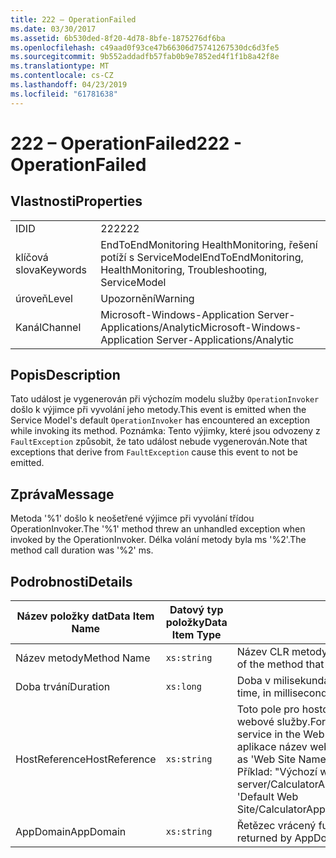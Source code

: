 ```yaml
---
title: 222 – OperationFailed
ms.date: 03/30/2017
ms.assetid: 6b530ded-8f20-4d78-8bfe-1875276df6ba
ms.openlocfilehash: c49aad0f93ce47b66306d75741267530dc6d3fe5
ms.sourcegitcommit: 9b552addadfb57fab0b9e7852ed4f1f1b8a42f8e
ms.translationtype: MT
ms.contentlocale: cs-CZ
ms.lasthandoff: 04/23/2019
ms.locfileid: "61781638"
---
```

# <a name="222---operationfailed"></a><span data-ttu-id="6bade-102">222 – OperationFailed</span><span class="sxs-lookup"><span data-stu-id="6bade-102">222 - OperationFailed</span></span>
## <a name="properties"></a><span data-ttu-id="6bade-103">Vlastnosti</span><span class="sxs-lookup"><span data-stu-id="6bade-103">Properties</span></span>  
  
|||  
|-|-|  
|<span data-ttu-id="6bade-104">ID</span><span class="sxs-lookup"><span data-stu-id="6bade-104">ID</span></span>|<span data-ttu-id="6bade-105">222</span><span class="sxs-lookup"><span data-stu-id="6bade-105">222</span></span>|  
|<span data-ttu-id="6bade-106">klíčová slova</span><span class="sxs-lookup"><span data-stu-id="6bade-106">Keywords</span></span>|<span data-ttu-id="6bade-107">EndToEndMonitoring HealthMonitoring, řešení potíží s ServiceModel</span><span class="sxs-lookup"><span data-stu-id="6bade-107">EndToEndMonitoring, HealthMonitoring, Troubleshooting, ServiceModel</span></span>|  
|<span data-ttu-id="6bade-108">úroveň</span><span class="sxs-lookup"><span data-stu-id="6bade-108">Level</span></span>|<span data-ttu-id="6bade-109">Upozornění</span><span class="sxs-lookup"><span data-stu-id="6bade-109">Warning</span></span>|  
|<span data-ttu-id="6bade-110">Kanál</span><span class="sxs-lookup"><span data-stu-id="6bade-110">Channel</span></span>|<span data-ttu-id="6bade-111">Microsoft-Windows-Application Server-Applications/Analytic</span><span class="sxs-lookup"><span data-stu-id="6bade-111">Microsoft-Windows-Application Server-Applications/Analytic</span></span>|  
  
## <a name="description"></a><span data-ttu-id="6bade-112">Popis</span><span class="sxs-lookup"><span data-stu-id="6bade-112">Description</span></span>  
 <span data-ttu-id="6bade-113">Tato událost je vygenerován při výchozím modelu služby `OperationInvoker` došlo k výjimce při vyvolání jeho metody.</span><span class="sxs-lookup"><span data-stu-id="6bade-113">This event is emitted when the Service Model's default `OperationInvoker` has encountered an exception while invoking its method.</span></span> <span data-ttu-id="6bade-114">Poznámka: Tento výjimky, které jsou odvozeny z `FaultException` způsobit, že tato událost nebude vygenerován.</span><span class="sxs-lookup"><span data-stu-id="6bade-114">Note that exceptions that derive from `FaultException` cause this event to not be emitted.</span></span>  
  
## <a name="message"></a><span data-ttu-id="6bade-115">Zpráva</span><span class="sxs-lookup"><span data-stu-id="6bade-115">Message</span></span>  
 <span data-ttu-id="6bade-116">Metoda '%1' došlo k neošetřené výjimce při vyvolání třídou OperationInvoker.</span><span class="sxs-lookup"><span data-stu-id="6bade-116">The '%1' method threw an unhandled exception when invoked by the OperationInvoker.</span></span> <span data-ttu-id="6bade-117">Délka volání metody byla ms '%2'.</span><span class="sxs-lookup"><span data-stu-id="6bade-117">The method call duration was '%2' ms.</span></span>  
  
## <a name="details"></a><span data-ttu-id="6bade-118">Podrobnosti</span><span class="sxs-lookup"><span data-stu-id="6bade-118">Details</span></span>  
  
|<span data-ttu-id="6bade-119">Název položky dat</span><span class="sxs-lookup"><span data-stu-id="6bade-119">Data Item Name</span></span>|<span data-ttu-id="6bade-120">Datový typ položky</span><span class="sxs-lookup"><span data-stu-id="6bade-120">Data Item Type</span></span>|<span data-ttu-id="6bade-121">Popis</span><span class="sxs-lookup"><span data-stu-id="6bade-121">Description</span></span>|  
|--------------------|--------------------|-----------------|  
|<span data-ttu-id="6bade-122">Název metody</span><span class="sxs-lookup"><span data-stu-id="6bade-122">Method Name</span></span>|`xs:string`|<span data-ttu-id="6bade-123">Název CLR metody, která byla vyvolána pomocí `OperationInvoker`.</span><span class="sxs-lookup"><span data-stu-id="6bade-123">The CLR name of the method that was invoked by the `OperationInvoker`.</span></span>|  
|<span data-ttu-id="6bade-124">Doba trvání</span><span class="sxs-lookup"><span data-stu-id="6bade-124">Duration</span></span>|`xs:long`|<span data-ttu-id="6bade-125">Doba v milisekundách, jakou trvalo `OperationInvoker` k vyvolání metody.</span><span class="sxs-lookup"><span data-stu-id="6bade-125">The time, in milliseconds, that it took the `OperationInvoker` to invoke the method.</span></span>|  
|<span data-ttu-id="6bade-126">HostReference</span><span class="sxs-lookup"><span data-stu-id="6bade-126">HostReference</span></span>|`xs:string`|<span data-ttu-id="6bade-127">Toto pole pro hostované webové služby, jednoznačně identifikuje v hierarchii webové služby.</span><span class="sxs-lookup"><span data-stu-id="6bade-127">For Web-hosted services, this field uniquely identifies the service in the Web hierarchy.</span></span> <span data-ttu-id="6bade-128">Jeho formát je definován jako "virtuální cesta aplikace název webu&#124;virtuální cesta služby&#124;ServiceName".</span><span class="sxs-lookup"><span data-stu-id="6bade-128">Its format is defined as 'Web Site Name Application Virtual Path&#124;Service Virtual Path&#124;ServiceName'.</span></span> <span data-ttu-id="6bade-129">Příklad: "Výchozí webový server/CalculatorApplication&#124;/CalculatorService.svc&#124;CalculatorService".</span><span class="sxs-lookup"><span data-stu-id="6bade-129">Example: 'Default Web Site/CalculatorApplication&#124;/CalculatorService.svc&#124;CalculatorService'.</span></span>|  
|<span data-ttu-id="6bade-130">AppDomain</span><span class="sxs-lookup"><span data-stu-id="6bade-130">AppDomain</span></span>|`xs:string`|<span data-ttu-id="6bade-131">Řetězec vrácený funkcí AppDomain.CurrentDomain.FriendlyName.</span><span class="sxs-lookup"><span data-stu-id="6bade-131">The string returned by AppDomain.CurrentDomain.FriendlyName.</span></span>|
